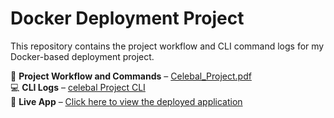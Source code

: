 # Docker Deployment Project

This repository contains the project workflow and CLI command logs for my Docker-based deployment project.

📄 **Project Workflow and Commands** – [Celebal_Project.pdf](./Celebal_Project.pdf)  
💻 **CLI Logs** – [celebal Project CLI](./celebal%20Project%20CLI)  
🚀 **Live App** – [Click here to view the deployed application](http://172.183.242.237/)
